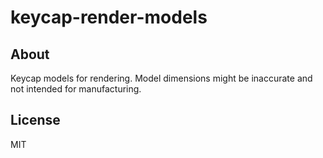 # keycap-render-models

## About

Keycap models for rendering. Model dimensions might be inaccurate and not intended for manufacturing.

## License

MIT